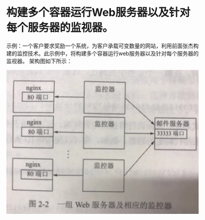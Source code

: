 # 构建多个容器运行Web服务器以及针对每个服务器的监视器。
示例：一个客户要求奖励一个系统，为客户承载可变数量的网站，利用前面张杰构建的监控技术。此示例中，将构建多个容器运行web服务器以及针对每个服务器的监视器。
架构图如下所示：


![](/assets/架构图.jpeg)